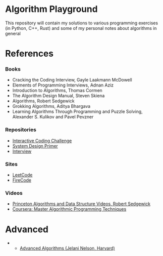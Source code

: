 # Algorithm Playground

This repository will contain my solutions to various programming exercises (in Python, C++, Rust) and some of my personal notes about algorithms in general

# References

### Books
- Cracking the Coding Interview, Gayle Laakmann McDowell
- Elements of Programming Interviews, Adnan Aziz
- Introduction to Algorithms, Thomas Cormen
- The Algorithm Design Manual, Steven Skiena 
- Algorithms, Robert Sedgewick
- Grokking Algorithms, Aditya Bhargava
- Learning Algorithms Through Programming and Puzzle Solving, Alexander S. Kulikov and Pavel Pevzner

### Repositories
- [Interactive Coding Challenge](https://github.com/donnemartin/interactive-coding-challenges)
- [System Design Primer](https://github.com/donnemartin/system-design-primer)
- [Interview](https://github.com/andreis/interview)

### Sites
- [LeetCode](https://leetcode.com/)
- [FireCode](https://www.firecode.io/) 

### Videos
- [Princeton Algorithms and Data Structure Videos, 	Robert Sedgewick](https://www.youtube.com/channel/UCirCLaGiw_zT6vJNI_At6ag)
- [Coursera: Master Algorithmic Programming Techniques](https://www.coursera.org/specializations/data-structures-algorithms)

# Advanced
- - [Advanced Algorithms (Jelani Nelson, Harvard)](http://people.seas.harvard.edu/~minilek/cs224/fall14/lec.html)
